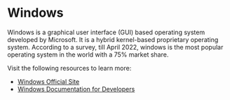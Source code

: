 # Windows

Windows is a graphical user interface (GUI) based operating system developed by Microsoft. It is a hybrid kernel-based proprietary operating system. According to a survey, till April 2022, windows is the most popular operating system in the world with a 75% market share.

Visit the following resources to learn more:

- [Windows Official Site](http://microsoft.com/windows)
- [Windows Documentation for Developers](https://learn.microsoft.com/en-us/windows/)
